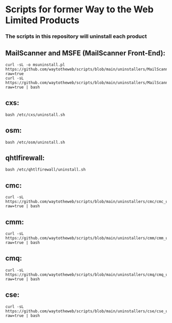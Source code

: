# Scripts for former Way to the Web Limited Products

### The scripts in this repository will uninstall each product

## MailScanner and MSFE (MailScanner Front-End):

```
curl -sL -o msuninstall.pl  https://github.com/waytotheweb/scripts/blob/main/uninstallers/MailScanner/msuninstall.pl?raw=true
curl -sL https://github.com/waytotheweb/scripts/blob/main/uninstallers/MailScanner/msuninstall.sh?raw=true | bash
```

## cxs:

```
bash /etc/cxs/uninstall.sh
```

## osm:

```
bash /etc/osm/uninstall.sh
```

## qhtlfirewall:

```
bash /etc/qhtlfirewall/uninstall.sh
```

## cmc:

```
curl -sL https://github.com/waytotheweb/scripts/blob/main/uninstallers/cmc/cmc_uninstall.sh?raw=true | bash
```

## cmm:

```
curl -sL https://github.com/waytotheweb/scripts/blob/main/uninstallers/cmm/cmm_uninstall.sh?raw=true | bash
```

## cmq:

```
curl -sL https://github.com/waytotheweb/scripts/blob/main/uninstallers/cmq/cmq_uninstall.sh?raw=true | bash
```

## cse:

```
curl -sL https://github.com/waytotheweb/scripts/blob/main/uninstallers/cse/cse_uninstall.sh?raw=true | bash
```
